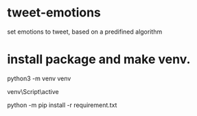 # tweet-emotions
set emotions to tweet, based on a predifined algorithm

# install package and make venv.
python3 -m venv venv

venv\Script\active

python -m pip install -r requirement.txt

